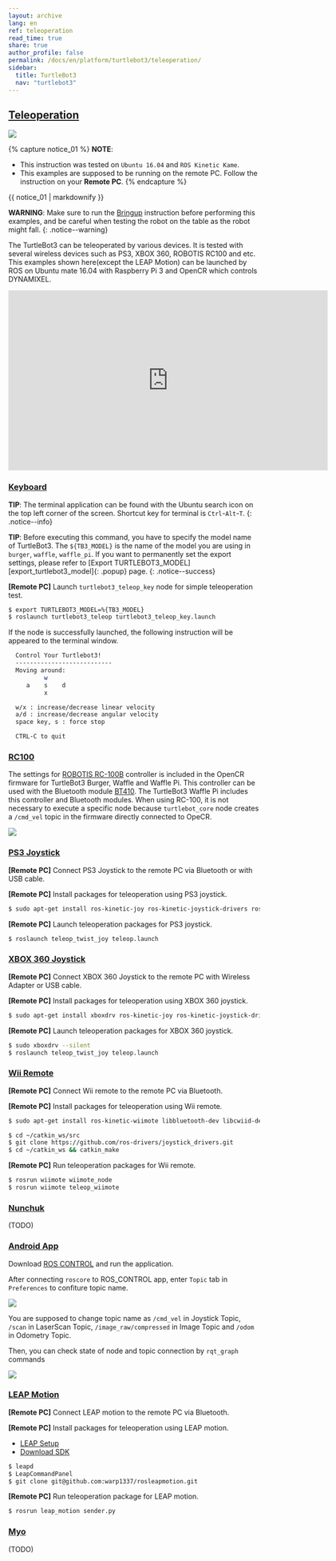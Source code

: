 ```yaml
---
layout: archive
lang: en
ref: teleoperation
read_time: true
share: true
author_profile: false
permalink: /docs/en/platform/turtlebot3/teleoperation/
sidebar:
  title: TurtleBot3
  nav: "turtlebot3"
---
```


<div style="counter-reset: h1 8"></div>
<div style="counter-reset: h2 1"></div>

<!--[dummy Header 1]>
  <h1 id="basic-operation"><a href="#basic-operation">Basic Operation</a></h1>
<![end dummy Header 1]-->

## [Teleoperation](#teleoperation)

![](/assets/images/platform/turtlebot3/software/remote_pc_and_turtlebot.png)

{% capture notice_01 %}
**NOTE**: 
- This instruction was tested on `Ubuntu 16.04` and `ROS Kinetic Kame`.
- This examples are supposed to be running on the remote PC. Follow the instruction on your **Remote PC**.
{% endcapture %}
<div class="notice--info">{{ notice_01 | markdownify }}</div>

**WARNING**: Make sure to run the [Bringup][bringup] instruction before performing this examples, and be careful when testing the robot on the table as the robot might fall.
{: .notice--warning}

The TurtleBot3 can be teleoperated by various devices. It is tested with several wireless devices such as PS3, XBOX 360, ROBOTIS RC100 and etc. This examples shown here(except the LEAP Motion) can be launched by ROS on Ubuntu mate 16.04 with Raspberry Pi 3 and OpenCR which controls DYNAMIXEL.

<iframe width="640" height="360" src="https://www.youtube.com/embed/Z4s18hlazb4" frameborder="0" allowfullscreen></iframe>

### [Keyboard](#keyboard)

**TIP**: The terminal application can be found with the Ubuntu search icon on the top left corner of the screen. Shortcut key for terminal is `Ctrl`-`Alt`-`T`.
{: .notice--info}

**TIP**: Before executing this command, you have to specify the model name of TurtleBot3. The `${TB3_MODEL}` is the name of the model you are using in `burger`, `waffle`, `waffle_pi`. If you want to permanently set the export settings, please refer to [Export TURTLEBOT3_MODEL][export_turtlebot3_model]{: .popup} page.
{: .notice--success}

**[Remote PC]** Launch `turtlebot3_teleop_key` node for simple teleoperation test.

``` bash
$ export TURTLEBOT3_MODEL=%{TB3_MODEL}
$ roslaunch turtlebot3_teleop turtlebot3_teleop_key.launch
```

If the node is successfully launched, the following instruction will be appeared to the terminal window.

``` bash
  Control Your Turtlebot3!
  ---------------------------
  Moving around:
          w
     a    s    d
          x

  w/x : increase/decrease linear velocity
  a/d : increase/decrease angular velocity
  space key, s : force stop

  CTRL-C to quit
```

### [RC100](#rc100)

The settings for [ROBOTIS RC-100B][rc100] controller is included in the OpenCR firmware for TurtleBot3 Burger, Waffle and Waffle Pi. This controller can be used with the Bluetooth module [BT410][bt410]. The TurtleBot3 Waffle Pi includes this controller and Bluetooth modules. When using RC-100, it is not necessary to execute a specific node because `turtlebot_core` node creates a `/cmd_vel` topic in the firmware directly connected to OpeCR.

![](/assets/images/platform/turtlebot3/example/rc100b_with_bt410.png)

### [PS3 Joystick](#ps3-joystick)

**[Remote PC]** Connect PS3 Joystick to the remote PC via Bluetooth or with USB cable.

**[Remote PC]** Install packages for teleoperation using PS3 joystick.

``` bash
$ sudo apt-get install ros-kinetic-joy ros-kinetic-joystick-drivers ros-kinetic-teleop-twist-joy
```

**[Remote PC]** Launch teleoperation packages for PS3 joystick.

``` bash
$ roslaunch teleop_twist_joy teleop.launch
```

### [XBOX 360 Joystick](#xbox-360-joystick)

**[Remote PC]** Connect XBOX 360 Joystick to the remote PC with Wireless Adapter or USB cable.

**[Remote PC]** Install packages for teleoperation using XBOX 360 joystick.

``` bash
$ sudo apt-get install xboxdrv ros-kinetic-joy ros-kinetic-joystick-drivers ros-kinetic-teleop-twist-joy
```

**[Remote PC]** Launch teleoperation packages for XBOX 360 joystick.

``` bash
$ sudo xboxdrv --silent
$ roslaunch teleop_twist_joy teleop.launch
```

### [Wii Remote](#wii-remote)

**[Remote PC]** Connect Wii remote to the remote PC via Bluetooth.

**[Remote PC]** Install packages for teleoperation using Wii remote.

``` bash
$ sudo apt-get install ros-kinetic-wiimote libbluetooth-dev libcwiid-dev
```

``` bash
$ cd ~/catkin_ws/src
$ git clone https://github.com/ros-drivers/joystick_drivers.git  
$ cd ~/catkin_ws && catkin_make
```

**[Remote PC]** Run teleoperation packages for Wii remote.

``` bash
$ rosrun wiimote wiimote_node
$ rosrun wiimote teleop_wiimote
```

### [Nunchuk](#nunchuk)

(TODO)

### [Android App](#android-app)

Download [ROS CONTROL][ros_control] and run the application.

After connecting `roscore` to ROS_CONTROL app, enter `Topic` tab in `Preferences` to confiture topic name.

![](/assets/images/platform/turtlebot3/example/ros_control.png)

You are supposed to change topic name as `/cmd_vel` in Joystick Topic, `/scan` in LaserScan Topic,
`/image_raw/compressed` in Image Topic and `/odom` in Odometry Topic.

Then, you can check state of node and topic connection by `rqt_graph` commands

![](/assets/images/platform/turtlebot3/example/ros_control_graph.png)

### [LEAP Motion](#leap-motion)

**[Remote PC]** Connect LEAP motion to the remote PC via Bluetooth.

**[Remote PC]** Install packages for teleoperation using LEAP motion.

- [LEAP Setup][leap_setup]
- [Download SDK][leap_sdk]

``` bash
$ leapd
$ LeapCommandPanel
$ git clone git@github.com:warp1337/rosleapmotion.git
```

**[Remote PC]** Run teleoperation package for LEAP motion.

``` bash
$ rosrun leap_motion sender.py
```

### [Myo](#myo)

(TODO)

[bringup]: /docs/en/platform/turtlebot3/bringup/#bringup
[rc100]: /docs/en/parts/communication/rc-100/
[bt410]: /docs/en/parts/communication/bt-410/
[ros_control]: https://play.google.com/store/apps/details?id=com.robotca.ControlApp
[leap_setup]: https://www.leapmotion.com/setup
[leap_sdk]: https://developer.leapmotion.com/get-started/
